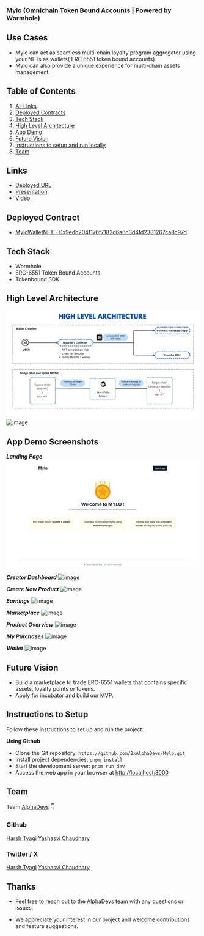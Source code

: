 ### Mylo (Omnichain Token Bound Accounts | Powered by Wormhole)

## Use Cases

- Mylo can act as seamless multi-chain loyalty program aggregator using your NFTs as wallets( ERC 6551 token bound accounts).
- Mylo can also provide a unique experience for multi-chain assets management.

## Table of Contents

1. [All Links](#links)
2. [Deployed Contracts](#deployed-contract)
3. [Tech Stack](#tech-stack)
4. [High Level Architecture](#high-level-architecture)
5. [App Demo](#app-demo-screenshots)
6. [Future Vision](#future-vision)
7. [Instructions to setup and run locally ](#instructions-to-setup)
8. [Team](#team)

## Links

- [Deployed URL]()
- [Presentation](https://www.canva.com/design/DAGPfKTioxE/PNtFERQrEqPK8DfoiEY54A/view)
- [Video]()

## Deployed Contract

- [MyloWalletNFT - 0x9edb204f176f7182d6a6c3d4fd2381267ca8c97d]()

## Tech Stack

- Wormhole
- ERC-6551 Token Bound Accounts
- Tokenbound SDK

## High Level Architecture

![image](/public/appDemo/architecture.png)
![image](/public/appDemo/architecture-2.png)

## App Demo Screenshots

**_Landing Page_**
![image](/public/appDemo/landing-page.png)

**_Creator Dashboard_**
![image](/public/appDemo/creator-dashboard.png)

**_Create New Product_**
![image](/public/appDemo/create-new-product.png)

**_Earnings_**
![image](/public/appDemo/earnings.png)

**_Marketplace_**
![image](/public/appDemo/marketplace.png)

**_Product Overview_**
![image](/public/appDemo/product-overview.png)

**_My Purchases_**
![image](/public/appDemo/my-purchases.png)

**_Wallet_**
![image](/public/appDemo/wallet.png)

## Future Vision

- Build a marketplace to trade ERC-6551 wallets that contains specific assets, loyalty points or tokens.
- Apply for incubator and build our MVP.

## Instructions to Setup

Follow these instructions to set up and run the project:

**Using Github**

- Clone the Git repository: `https://github.com/0xAlphaDevs/Mylo.git`
- Install project dependencies: `pnpm install`
- Start the development server: `pnpm run dev`
- Access the web app in your browser at [http://localhost:3000](http://localhost:3000)

## Team

Team [AlphaDevs](https://www.alphadevs.dev) 👇

### Github

[Harsh Tyagi](https://github.com/mr-harshtyagi)
[Yashasvi Chaudhary](https://github.com/0xyshv)

### Twitter / X

[Harsh Tyagi](https://twitter.com/0xmht)
[Yashasvi Chaudhary](https://twitter.com/0xyshv)

## Thanks

- Feel free to reach out to the [AlphaDevs team](https://www.alphadevs.dev) with any questions or issues.

- We appreciate your interest in our project and welcome contributions and feature suggestions.
